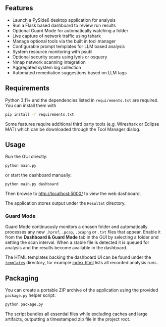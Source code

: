 ## Features

- Launch a PySide6 desktop application for analysis
- Run a Flask based dashboard to review run results
- Optional Guard Mode for automatically watching a folder
- Live capture of network traffic using tshark
- Manage optional tools via the built in tool manager
- Configurable prompt templates for LLM based analysis
- System resource monitoring with psutil
- Optional security scans using lynis or osquery
- Nmap network scanning integration
- Aggregated system log collection
- Automated remediation suggestions based on LLM tags

## Requirements

Python 3.11+ and the dependencies listed in `requirements.txt` are required. You can install them with

```bash
pip install -r requirements.txt
```

Some features require additional third party tools (e.g. Wireshark or Eclipse MAT) which can be downloaded through the Tool Manager dialog.

## Usage

Run the GUI directly:

```bash
python main.py
```

or start the dashboard manually:

```bash
python main.py dashboard
```

Then browse to [http://localhost:5000/](http://localhost:5000/) to view the web dashboard.

The application stores output under the `Resultat` directory.

### Guard Mode

Guard Mode continuously monitors a chosen folder and automatically processes any new `.hprof`, `.pcap`, `.pcapng` or `.txt` files that appear. Enable it from the **Dashboard & Guard Mode** tab in the GUI by selecting a folder and setting the scan interval. When a stable file is detected it is queued for analysis and the results become available in the dashboard.

The HTML templates backing the dashboard UI can be found under the [`templates`](templates/) directory, for example [index.html](templates/index.html) lists all recorded analysis runs.

## Packaging

You can create a portable ZIP archive of the application using the provided
`package.py` helper script:

```bash
python package.py
```

The script bundles all essential files while excluding caches and large
artifacts, outputting a timestamped zip file in the project root.
